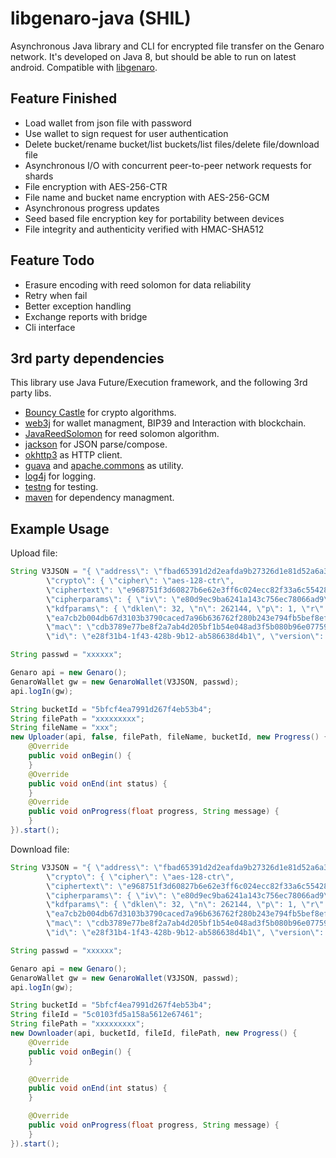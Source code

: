 # libgenaro-java (SHIL)

Asynchronous Java library and CLI for encrypted file transfer on the Genaro network. It's developed on Java 8, but should be able to run on latest android. Compatible with [libgenaro](https://github.com/GenaroNetwork/libgenaro).

## Feature Finished

- Load wallet from json file with password
- Use wallet to sign request for user authentication
- Delete bucket/rename bucket/list buckets/list files/delete file/download file
- Asynchronous I/O with concurrent peer-to-peer network requests for shards
- File encryption with AES-256-CTR
- File name and bucket name encryption with AES-256-GCM
- Asynchronous progress updates
- Seed based file encryption key for portability between devices
- File integrity and authenticity verified with HMAC-SHA512

## Feature Todo

- Erasure encoding with reed solomon for data reliability
- Retry when fail
- Better exception handling
- Exchange reports with bridge
- Cli interface

## 3rd party dependencies

This library use Java Future/Execution framework, and the following 3rd party libs.

- [Bouncy Castle](https://www.bouncycastle.org/java.html) for crypto algorithms.
- [web3j](https://github.com/web3j/web3j) for wallet managment, BIP39 and Interaction with blockchain.
- [JavaReedSolomon](https://github.com/Backblaze/JavaReedSolomon) for reed solomon algorithm.
- [jackson](https://github.com/FasterXML/jackson) for JSON parse/compose.
- [okhttp3](https://github.com/square/okhttp) as HTTP client.
- [guava](https://github.com/google/guava) and [apache.commons](https://commons.apache.org/) as utility.
- [log4j](https://logging.apache.org/log4j) for logging.
- [testng](https://testng.org/doc/index.html) for testing.
- [maven](https://maven.apache.org/) for dependency managment.

## Example Usage

Upload file:

```java
String V3JSON = "{ \"address\": \"fbad65391d2d2eafda9b27326d1e81d52a6a3dc8\",
        \"crypto\": { \"cipher\": \"aes-128-ctr\",
        \"ciphertext\": \"e968751f3d60827b6e62e3ff6c024ecc82f33a6c55428be33249c83edba444ca\",
        \"cipherparams\": { \"iv\": \"e80d9ec9ba6241a143c756ec78066ad9\" }, \"kdf\": \"scrypt\",
        \"kdfparams\": { \"dklen\": 32, \"n\": 262144, \"p\": 1, \"r\": 8, \"salt\":
        \"ea7cb2b004db67d3103b3790caced7a96b636762f280b243e794fb5bef8ef74b\" },
        \"mac\": \"cdb3789e77be8f2a7ab4d205bf1b54e048ad3f5b080b96e07759de7442e050d2\" },
        \"id\": \"e28f31b4-1f43-428b-9b12-ab586638d4b1\", \"version\": 3 }";

String passwd = "xxxxxx";

Genaro api = new Genaro();
GenaroWallet gw = new GenaroWallet(V3JSON, passwd);
api.logIn(gw);

String bucketId = "5bfcf4ea7991d267f4eb53b4";
String filePath = "xxxxxxxxx";
String fileName = "xxx";
new Uploader(api, false, filePath, fileName, bucketId, new Progress() {
    @Override
    public void onBegin() {
    }
    @Override
    public void onEnd(int status) {
    }
    @Override
    public void onProgress(float progress, String message) {
    }
}).start();
```

Download file:

```java
String V3JSON = "{ \"address\": \"fbad65391d2d2eafda9b27326d1e81d52a6a3dc8\",
        \"crypto\": { \"cipher\": \"aes-128-ctr\",
        \"ciphertext\": \"e968751f3d60827b6e62e3ff6c024ecc82f33a6c55428be33249c83edba444ca\",
        \"cipherparams\": { \"iv\": \"e80d9ec9ba6241a143c756ec78066ad9\" }, \"kdf\": \"scrypt\",
        \"kdfparams\": { \"dklen\": 32, \"n\": 262144, \"p\": 1, \"r\": 8, \"salt\":
        \"ea7cb2b004db67d3103b3790caced7a96b636762f280b243e794fb5bef8ef74b\" },
        \"mac\": \"cdb3789e77be8f2a7ab4d205bf1b54e048ad3f5b080b96e07759de7442e050d2\" },
        \"id\": \"e28f31b4-1f43-428b-9b12-ab586638d4b1\", \"version\": 3 }";

String passwd = "xxxxxx";

Genaro api = new Genaro();
GenaroWallet gw = new GenaroWallet(V3JSON, passwd);
api.logIn(gw);

String bucketId = "5bfcf4ea7991d267f4eb53b4";
String fileId = "5c0103fd5a158a5612e67461";
String filePath = "xxxxxxxxx";
new Downloader(api, bucketId, fileId, filePath, new Progress() {
    @Override
    public void onBegin() {
    }

    @Override
    public void onEnd(int status) {
    }

    @Override
    public void onProgress(float progress, String message) {
    }
}).start();
```
